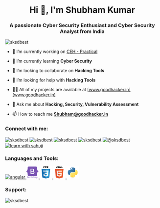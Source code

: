 <h1 align="center">Hi 👋, I'm Shubham Kumar</h1>
<h3 align="center">A passionate Cyber Security Enthusiast and Cyber Security Analyst from India</h3>

<p align="left"> <img src="https://komarev.com/ghpvc/?username=sksdbest&label=Profile%20views&color=0e75b6&style=flat" alt="sksdbest" /> </p>

- 🔭 I’m currently working on [CEH - Practical](https://github.com/sksdbest/CEH-Practical-Notes-)

- 🌱 I’m currently learning **Cyber Security**

- 👯 I’m looking to collaborate on **Hacking Tools**

- 🤝 I’m looking for help with **Hacking Tools**

- 👨‍💻 All of my projects are available at [www.goodhacker.in](www.goodhacker.in)

- 💬 Ask me about **Hacking, Security, Vulnerability Assessment**

- 📫 How to reach me **Shubham@goodhacker.in**

<h3 align="left">Connect with me:</h3>
<p align="left">
<a href="https://twitter.com/sksdbest" target="blank"><img align="center" src="https://raw.githubusercontent.com/rahuldkjain/github-profile-readme-generator/master/src/images/icons/Social/twitter.svg" alt="sksdbest" height="30" width="40" /></a>
<a href="https://linkedin.com/in/sksdbest" target="blank"><img align="center" src="https://raw.githubusercontent.com/rahuldkjain/github-profile-readme-generator/master/src/images/icons/Social/linked-in-alt.svg" alt="sksdbest" height="30" width="40" /></a>
<a href="https://fb.com/sksdbest" target="blank"><img align="center" src="https://raw.githubusercontent.com/rahuldkjain/github-profile-readme-generator/master/src/images/icons/Social/facebook.svg" alt="sksdbest" height="30" width="40" /></a>
<a href="https://instagram.com/sksdbest" target="blank"><img align="center" src="https://raw.githubusercontent.com/rahuldkjain/github-profile-readme-generator/master/src/images/icons/Social/instagram.svg" alt="sksdbest" height="30" width="40" /></a>
<a href="https://medium.com/@sksdbest" target="blank"><img align="center" src="https://raw.githubusercontent.com/rahuldkjain/github-profile-readme-generator/master/src/images/icons/Social/medium.svg" alt="@sksdbest" height="30" width="40" /></a>
<a href="https://www.youtube.com/c/learn with sahuji" target="blank"><img align="center" src="https://raw.githubusercontent.com/rahuldkjain/github-profile-readme-generator/master/src/images/icons/Social/youtube.svg" alt="learn with sahuji" height="30" width="40" /></a>
</p>

<h3 align="left">Languages and Tools:</h3>
<p align="left"> <a href="https://angular.io" target="_blank" rel="noreferrer"> <img src="https://angular.io/assets/images/logos/angular/angular.svg" alt="angular" width="40" height="40"/> </a> <a href="https://getbootstrap.com" target="_blank" rel="noreferrer"> <img src="https://raw.githubusercontent.com/devicons/devicon/master/icons/bootstrap/bootstrap-plain-wordmark.svg" alt="bootstrap" width="40" height="40"/> </a> <a href="https://www.w3schools.com/css/" target="_blank" rel="noreferrer"> <img src="https://raw.githubusercontent.com/devicons/devicon/master/icons/css3/css3-original-wordmark.svg" alt="css3" width="40" height="40"/> </a> <a href="https://www.w3.org/html/" target="_blank" rel="noreferrer"> <img src="https://raw.githubusercontent.com/devicons/devicon/master/icons/html5/html5-original-wordmark.svg" alt="html5" width="40" height="40"/> </a> <a href="https://www.python.org" target="_blank" rel="noreferrer"> <img src="https://raw.githubusercontent.com/devicons/devicon/master/icons/python/python-original.svg" alt="python" width="40" height="40"/> </a> </p>

<h3 align="left">Support:</h3>
<p><a href="https://www.buymeacoffee.com/sksdbest"> <img align="left" src="https://cdn.buymeacoffee.com/buttons/v2/default-yellow.png" height="50" width="210" alt="sksdbest" /></a></p><br><br>
